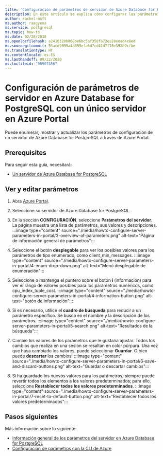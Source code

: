 ```yaml
---
title: 'Configuración de parámetros de servidor de Azure Database for PostgreSQL: servidor único mediante Azure Portal'
description: En este artículo se explica cómo configurar los parámetros de Postgres en Azure Database for PostgreSQL mediante Azure Portal.
author: rachel-msft
ms.author: raagyema
ms.service: postgresql
ms.topic: how-to
ms.date: 02/28/2018
ms.openlocfilehash: a2410328b068be6bc5af358fa72ee20eead4c8ed
ms.sourcegitcommit: 53acd9895a4a395efa6d7cd41d7f78e392b9cfbe
ms.translationtype: HT
ms.contentlocale: es-ES
ms.lasthandoff: 09/22/2020
ms.locfileid: "90907456"
---
```

# <a name="configure-server-parameters-in-azure-database-for-postgresql---single-server-via-the-azure-portal"></a>Configuración de parámetros de servidor en Azure Database for PostgreSQL con un único servidor en Azure Portal 
Puede enumerar, mostrar y actualizar los parámetros de configuración de un servidor de Azure Database for PostgreSQL a través de Azure Portal.

## <a name="prerequisites"></a>Prerequisites
Para seguir esta guía, necesitará:
- [Un servidor de Azure Database for PostgreSQL](quickstart-create-server-database-portal.md)

## <a name="viewing-and-editing-parameters"></a>Ver y editar parámetros
1. Abra [Azure Portal](https://portal.azure.com).

2. Seleccione su servidor de Azure Database for PostgreSQL.

3. En la sección **CONFIGURACIÓN**, seleccione **Parámetros del servidor**. La página muestra una lista de parámetros, sus valores y descripciones.
:::image type="content" source="./media/howto-configure-server-parameters-in-portal/3-overview-of-parameters.png" alt-text="Página de información general de parámetros":::

4. Seleccione el botón **desplegable** para ver los posibles valores para los parámetros de tipo enumerado, como client_min_messages.
:::image type="content" source="./media/howto-configure-server-parameters-in-portal/4-enum-drop-down.png" alt-text="Menú desplegable de enumeración":::

5. Seleccione o mantenga el puntero sobre el botón **i** (información) para ver el rango de valores posibles para los parámetros numéricos, como cpu_index_tuple_cost.
:::image type="content" source="./media/howto-configure-server-parameters-in-portal/4-information-button.png" alt-text="botón de información":::

6. Si es necesario, utilice el **cuadro de búsqueda** para reducir a un parámetro específico. Se busca en el nombre y la descripción de los parámetros.
:::image type="content" source="./media/howto-configure-server-parameters-in-portal/5-search.png" alt-text="Resultados de la búsqueda":::

7. Cambie los valores de los parámetros que le gustaría ajustar. Todos los cambios que realiza en una sesión se resaltan en color púrpura. Una vez que haya cambiado los valores, puede seleccionar **Guardar**. O bien puede **descartar** los cambios.
:::image type="content" source="./media/howto-configure-server-parameters-in-portal/6-save-and-discard-buttons.png" alt-text="Guardar o descartar cambios":::

8. Si ha guardado los nuevos valores para los parámetros, siempre puede revertir todos los elementos a los valores predeterminados; para ello, seleccione **Restablecer todos los valores predeterminados**.
:::image type="content" source="./media/howto-configure-server-parameters-in-portal/7-reset-to-default-button.png" alt-text="Restablecer todos los valores predeterminados":::

## <a name="next-steps"></a>Pasos siguientes
Más información sobre lo siguiente:
- [Información general de los parámetros del servidor en Azure Database for PostgreSQL](concepts-servers.md)
- [Configuración de parámetros con la CLI de Azure](howto-configure-server-parameters-using-cli.md)
